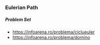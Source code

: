 ### Eulerian Path

##### Problem Set

* https://infoarena.ro/problema/ciclueuler
* https://infoarena.ro/problema/domino
